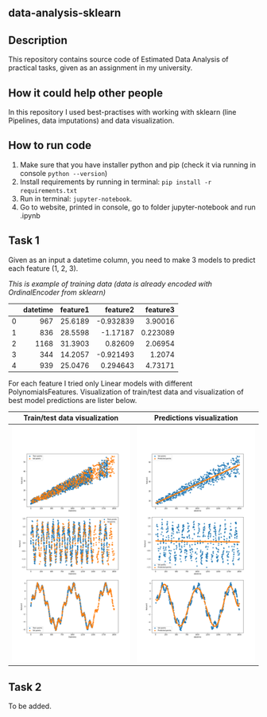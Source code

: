 ## data-analysis-sklearn

## Description

This repository contains source code of Estimated Data Analysis of practical tasks, given as an assignment in my
university.

## How it could help other people

In this repository I used best-practises with working with sklearn (line Pipelines, data imputations) and data
visualization.

## How to run code

1. Make sure that you have installer python and pip (check it via running in console `python --version`)
2. Install requirements by running in terminal: `pip install -r requirements.txt`
3. Run in terminal: `jupyter-notebook`.
4. Go to website, printed in console, go to folder jupyter-notebook and run .ipynb

## Task 1

Given as an input a datetime column, you need to make 3 models to predict each feature (1, 2, 3). 

*This is example of training data (data is already encoded with OrdinalEncoder from sklearn)*

|    |   datetime |   feature1 |   feature2 |   feature3 |
|---:|-----------:|-----------:|-----------:|-----------:|
|  0 |        967 |    25.6189 |  -0.932839 |   3.90016  |
|  1 |        836 |    28.5598 |  -1.17187  |   0.223089 |
|  2 |       1168 |    31.3903 |   0.82609  |   2.06954  |
|  3 |        344 |    14.2057 |  -0.921493 |   1.2074   |
|  4 |        939 |    25.0476 |   0.294643 |   4.73171  |



For each feature I tried only Linear models with different PolynomialsFeatures.
Visualization of train/test data and visualization of best model predictions are lister below.

| Train/test data visualization  | Predictions visualization |
| ------------- | ------------- |
|![](figures/data-inputing-visualization-dataset.png)   | ![](figures/data-inputing-prediction.png)  |


## Task 2 

To be added.